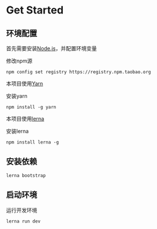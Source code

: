 # Get Started

## 环境配置

首先需要安装[Node.js](https://nodejs.org/en/)，并配置环境变量

修改npm源
```shell
npm config set registry https://registry.npm.taobao.org
```

本项目使用[Yarn](https://yarn.bootcss.com/)

安装yarn
```shell
npm install -g yarn
```

本项目使用[lerna](https://github.com/lerna/lerna#readme)

安装lerna
```shell
npm install lerna -g
```

## 安装依赖

```shell
lerna bootstrap
```

## 启动环境

运行开发环境
```shell
lerna run dev
```
